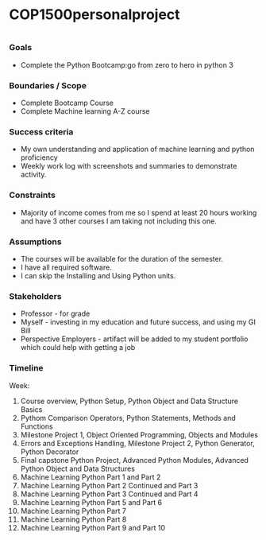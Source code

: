 # COP1500personalproject

# 
### Goals

-   Complete the Python Bootcamp:go from zero to hero in python 3

### Boundaries / Scope

-   Complete Bootcamp Course
-   Complete Machine learning A-Z course
### Success criteria

-   My own understanding and application of machine learning and python proficiency
-   Weekly work log with screenshots and summaries to demonstrate activity.

### Constraints

-   Majority of income comes from me so I spend at least 20 hours working and have 3 other courses I am taking not including this one.

### Assumptions

-   The courses will be available for the duration of the semester.
-   I have all required software.
-   I can skip the Installing and Using Python units.

### Stakeholders

-   Professor - for grade
-   Myself - investing in my education and future success, and using my GI Bill
-   Perspective Employers - artifact will be added to my student portfolio which could help with getting a job

### Timeline

Week:

1.  Course overview, Python Setup, Python Object and Data Structure Basics
2.  Pythom Comparison Operators, Python Statements, Methods and Functions
3.  Milestone Project 1, Object Oriented Programming, Objects and Modules
4.  Errors and Exceptions Handling, Milestone Project 2, Python Generator, Python Decorator
5.  Final capstone Python Project, Advanced Python Modules, Advanced Python Object and Data Structures
6.  Machine Learning Python Part 1 and Part 2
7.  Machine Learning Python Part 2 Continued and Part 3
8.  Machine Learning Python Part 3 Continued and Part 4
9.  Machine Learning Python Part 5 and Part 6
10. Machine Learning Python Part 7
11. Machine Learning Python Part 8
12. Machine Learning Python Part 9 and Part 10
